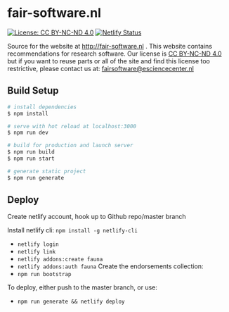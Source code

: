# fair-software.nl

[![License: CC BY-NC-ND 4.0](https://img.shields.io/badge/License-CC%20BY--NC--ND%204.0-lightgrey.svg)](https://creativecommons.org/licenses/by-nc-nd/4.0/)
[![Netlify Status](https://api.netlify.com/api/v1/badges/80f45f0e-addc-4566-ba9e-57922098bd44/deploy-status)](https://app.netlify.com/sites/lucid-torvalds-9265e8/deploys)

Source for the website at http://fair-software.nl . This website contains recommendations for research software. Our license is [CC BY-NC-ND 4.0](https://creativecommons.org/licenses/by-nc-nd/4.0/) but if you want to reuse parts or all of the site and find this license too restrictive, please contact us at: fairsoftware@esciencecenter.nl

## Build Setup

``` bash
# install dependencies
$ npm install

# serve with hot reload at localhost:3000
$ npm run dev

# build for production and launch server
$ npm run build
$ npm run start

# generate static project
$ npm run generate
```

## Deploy

Create netlify account, hook up to Github repo/master branch

Install netlify cli: `npm install -g netlify-cli`
- `netlify login`
- `netlify link`
- `netlify addons:create fauna`
- `netlify addons:auth fauna`
Create the endorsements collection:
- `npm run bootstrap`

To deploy, either push to the master branch, or use:

- `npm run generate && netlify deploy`
